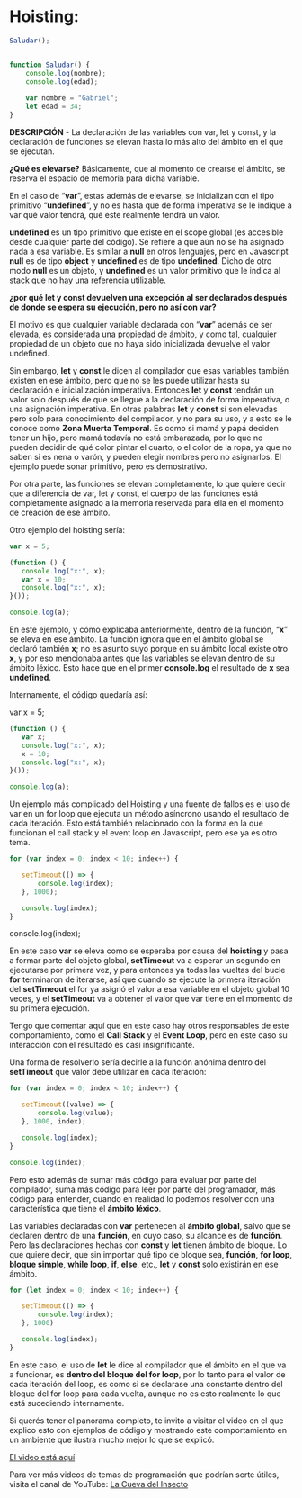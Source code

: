 # Hoisting:

```javascript
Saludar();


function Saludar() {
    console.log(nombre);
    console.log(edad);
 
    var nombre = "Gabriel";
    let edad = 34;
}
```


**DESCRIPCIÓN** - La declaración de las variables con var, let y const, y la declaración de funciones se elevan hasta lo más alto del ámbito en el que se ejecutan.


**¿Qué es elevarse?**
Básicamente, que al momento de crearse el ámbito, se reserva el espacio de memoria para dicha variable.

En el caso de “**var**”, estas además de elevarse, se inicializan con el tipo primitivo “**undefined**”, y no es hasta que de forma imperativa se le indique a var qué valor tendrá, qué este realmente tendrá un valor.

**undefined** es un tipo primitivo que existe en el scope global (es accesible desde cualquier parte del código). Se refiere a que aún no se ha asignado nada a esa variable. Es similar a **null** en otros lenguajes, pero en Javascript **null** es de tipo **object** y **undefined** es de tipo **undefined**. Dicho de otro modo **null** es un objeto, y **undefined** es un valor primitivo que le indica al stack que no hay una referencia utilizable.

**¿por qué let y const devuelven una excepción al ser declarados después de donde se espera su ejecución, pero no así con var?**

El motivo es que cualquier variable declarada con “**var**” además de ser elevada, es considerada una propiedad de ámbito, y como tal, cualquier propiedad de un objeto que no haya sido inicializada devuelve el valor undefined.

Sin embargo, **let** y **const** le dicen al compilador que esas variables también existen en ese ámbito, pero que no se les puede utilizar hasta su declaración e inicialización imperativa. Entonces **let** y **const** tendrán un valor solo después de que se llegue a la declaración de forma imperativa, o una asignación imperativa.
En otras palabras **let** y **const** sí son elevadas pero solo para conocimiento del compilador, y no para su uso, y a esto se le conoce como **Zona Muerta Temporal**.
Es como si mamá y papá deciden tener un hijo, pero mamá todavía no está embarazada, por lo que no pueden decidir de qué color pintar el cuarto, o el color de la ropa, ya que no saben si es nena o varón, y pueden elegir nombres pero no asignarlos. El ejemplo puede sonar primitivo, pero es demostrativo.

Por otra parte, las funciones se elevan completamente, lo que quiere decir que a diferencia de var, let y const, el cuerpo de las funciones está completamente asignado a la memoria reservada para ella en el momento de creación de ese ámbito.



Otro ejemplo del hoisting sería:


```javascript
var x = 5;

(function () {
   console.log("x:", x);
   var x = 10;
   console.log("x:", x);
}());

console.log(a);
```

En este ejemplo, y cómo explicaba anteriormente, dentro de la función, “**x**” se eleva en ese ámbito. La función ignora que en el ámbito global se declaró también **x**; no es asunto suyo porque en su ámbito local existe otro **x**, y por eso mencionaba antes que las variables se elevan dentro de su ámbito léxico. Esto hace que en el primer **console.log** el resultado de **x** sea **undefined**. 

Internamente, el código quedaría así:



var x = 5;


```javascript
(function () {
   var x;
   console.log("x:", x);
   x = 10;
   console.log("x:", x);
}());

console.log(a);
```


Un ejemplo más complicado del Hoisting y una fuente de fallos es el uso de var en un for loop que ejecuta un método asíncrono usando el resultado de cada iteración.
Esto está también relacionado con la forma en la que funcionan el call stack y el event loop en Javascript, pero ese ya es otro tema.

```javascript
for (var index = 0; index < 10; index++) {

   setTimeout(() => {
       console.log(index);
   }, 1000);

   console.log(index);
}

```

console.log(index);

En este caso **var** se eleva como se esperaba por causa del **hoisting** y pasa a formar parte del objeto global, **setTimeout** va a esperar un segundo en ejecutarse por primera vez, y para entonces ya todas las vueltas del bucle **for** terminaron de iterarse, así que cuando se ejecute la primera iteración del **setTimeout** el for ya asignó el valor a esa variable en el objeto global 10 veces, y el **setTimeout** va a obtener el valor que var tiene en el momento de su primera ejecución.

Tengo que comentar aquí que en este caso hay otros responsables de este comportamiento, como el **Call Stack** y el **Event Loop**, pero en este caso su interacción con el resultado es casi insignificante.

Una forma de resolverlo sería decirle a la función anónima dentro del **setTimeout** qué valor debe utilizar en cada iteración:



```javascript
for (var index = 0; index < 10; index++) {

   setTimeout((value) => {
       console.log(value);
   }, 1000, index);

   console.log(index);
}

console.log(index);
```


Pero esto además de sumar más código para evaluar por parte del compilador, suma más código para leer por parte del programador, más código para entender, cuando en realidad lo podemos resolver con una característica que tiene el **ámbito léxico**.

Las variables declaradas con **var** pertenecen al **ámbito global**, salvo que se declaren dentro de una **función**, en cuyo caso, su alcance es de **función**.
Pero las declaraciones hechas con **const** y **let** tienen ámbito de bloque. Lo que quiere decir, que sin importar qué tipo de bloque sea, **función**, **for loop**, **bloque simple**, **while loop**, **if**, **else**, etc., **let** y **const** solo existirán en ese ámbito.

```javascript
for (let index = 0; index < 10; index++) {

   setTimeout(() => {
       console.log(index);
   }, 1000)

   console.log(index);
}
```

En este caso, el uso de **let** le dice al compilador que el ámbito en el que va a funcionar, es **dentro del bloque del for loop**, por lo tanto para el valor de cada iteración del loop, es como si se declarase una constante dentro del bloque del for loop para cada vuelta, aunque no es esto realmente lo que está sucediendo internamente.


Si querés tener el panorama completo, te invito a visitar el video en el que explico esto con ejemplos de código y mostrando este comportamiento en un ambiente que ilustra mucho mejor lo que se explicó.

[El video está aquí](https://www.youtube.com/watch?v=-2URoQUAM9w// "El video está aquí")

Para ver más videos de temas de programación que podrían serte útiles, visita el canal de YouTube: [La Cueva del Insecto](https://www.youtube.com/channel/UCXyx4LyjmuFEWqcg_agU2Ig "La Cueva del Insecto")
